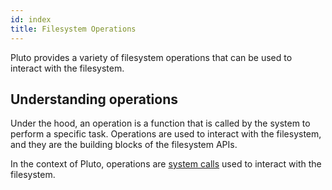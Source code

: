 ```yaml
---
id: index
title: Filesystem Operations
---
```


Pluto provides a variety of filesystem operations that can be used to interact with the filesystem.

## Understanding operations
Under the hood, an operation is a function that is called by the system to perform a specific task.
Operations are used to interact with the filesystem, and they are the building blocks of the filesystem APIs.

In the context of Pluto, operations are [system calls](/guide/kernel/communication/calls) used to interact with the filesystem.